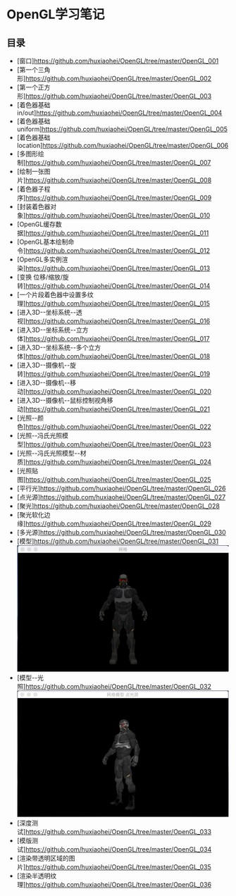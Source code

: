 # OpenGL学习笔记

## 目录

* [窗口]<https://github.com/huxiaohei/OpenGL/tree/master/OpenGL_001>
* [第一个三角形]<https://github.com/huxiaohei/OpenGL/tree/master/OpenGL_002>
* [第一个正方形]<https://github.com/huxiaohei/OpenGL/tree/master/OpenGL_003>
* [着色器基础 in/out]<https://github.com/huxiaohei/OpenGL/tree/master/OpenGL_004>
* [着色器基础 uniform]<https://github.com/huxiaohei/OpenGL/tree/master/OpenGL_005>
* [着色器基础 location]<https://github.com/huxiaohei/OpenGL/tree/master/OpenGL_006>
* [多图形绘制]<https://github.com/huxiaohei/OpenGL/tree/master/OpenGL_007>
* [绘制一张图片]<https://github.com/huxiaohei/OpenGL/tree/master/OpenGL_008>
* [着色器子程序]<https://github.com/huxiaohei/OpenGL/tree/master/OpenGL_009>
* [封装着色器对象]<https://github.com/huxiaohei/OpenGL/tree/master/OpenGL_010>
* [OpenGL缓存数据]<https://github.com/huxiaohei/OpenGL/tree/master/OpenGL_011>
* [OpenGL基本绘制命令]<https://github.com/huxiaohei/OpenGL/tree/master/OpenGL_012>
* [OpenGL多实例渲染]<https://github.com/huxiaohei/OpenGL/tree/master/OpenGL_013>
* [变换 位移/缩放/旋转]<https://github.com/huxiaohei/OpenGL/tree/master/OpenGL_014>
* [一个片段着色器中设置多纹理]<https://github.com/huxiaohei/OpenGL/tree/master/OpenGL_015>
* [进入3D--坐标系统--透视]<https://github.com/huxiaohei/OpenGL/tree/master/OpenGL_016>
* [进入3D--坐标系统--立方体]<https://github.com/huxiaohei/OpenGL/tree/master/OpenGL_017>
* [进入3D--坐标系统--多个立方体]<https://github.com/huxiaohei/OpenGL/tree/master/OpenGL_018>
* [进入3D--摄像机--旋转]<https://github.com/huxiaohei/OpenGL/tree/master/OpenGL_019>
* [进入3D--摄像机--移动]<https://github.com/huxiaohei/OpenGL/tree/master/OpenGL_020>
* [进入3D--摄像机--鼠标控制视角移动]<https://github.com/huxiaohei/OpenGL/tree/master/OpenGL_021>
* [光照--颜色]<https://github.com/huxiaohei/OpenGL/tree/master/OpenGL_022>
* [光照--冯氏光照模型]<https://github.com/huxiaohei/OpenGL/tree/master/OpenGL_023>
* [光照--冯氏光照模型--材质]<https://github.com/huxiaohei/OpenGL/tree/master/OpenGL_024>
* [光照贴图]<https://github.com/huxiaohei/OpenGL/tree/master/OpenGL_025>
* [平行光]<https://github.com/huxiaohei/OpenGL/tree/master/OpenGL_026>
* [点光源]<https://github.com/huxiaohei/OpenGL/tree/master/OpenGL_027>
* [聚光]<https://github.com/huxiaohei/OpenGL/tree/master/OpenGL_028>
* [聚光软化边缘]<https://github.com/huxiaohei/OpenGL/tree/master/OpenGL_029>
* [多光源]<https://github.com/huxiaohei/OpenGL/tree/master/OpenGL_030>
* [模型]<https://github.com/huxiaohei/OpenGL/tree/master/OpenGL_031>
    ![效果](./assets/031.png)
* [模型--光照]<https://github.com/huxiaohei/OpenGL/tree/master/OpenGL_032>
    ![效果](./assets/032.gif)
* [深度测试]<https://github.com/huxiaohei/OpenGL/tree/master/OpenGL_033>
* [模版测试]<https://github.com/huxiaohei/OpenGL/tree/master/OpenGL_034>
* [渲染带透明区域的图片]<https://github.com/huxiaohei/OpenGL/tree/master/OpenGL_035>
* [渲染半透明纹理]<https://github.com/huxiaohei/OpenGL/tree/master/OpenGL_036>